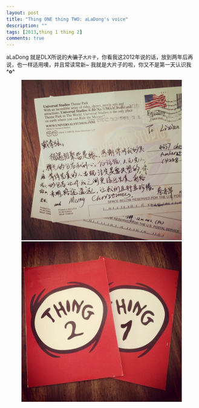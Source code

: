 ```yaml
---
layout: post
title: "Thing ONE thing TWO: aLaDong's voice"
description: ""
tags: [2013,thing 1 thing 2]
comments: true
---
```


aLaDong 就是DLX所说的<del>大骗子</del>`大片子`，你看我这2012年说的话，放到两年后再说，也一样适用噢，并且常读常新~ 我就是大片子的啦，你又不是第一天认识我 **^o^**

<figure class="half">
	<img src="/images/201305-thing1thing2/2.JPG">
	<img src="/images/201305-thing1thing2/1.JPG">
</figure>
<br/>
<br/>